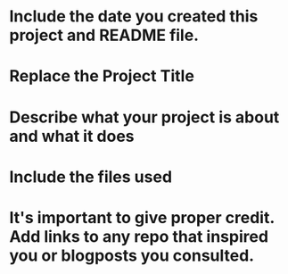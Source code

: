 <h1 Date created h1>
Include the date you created this project and README file.

<h1 Project Title h1>
Replace the Project Title

<h1 Description h1>
Describe what your project is about and what it does

<h1 Files used h1>
Include the files used

<h1 Credits h1>
It's important to give proper credit. Add links to any repo that inspired you or blogposts you consulted.

